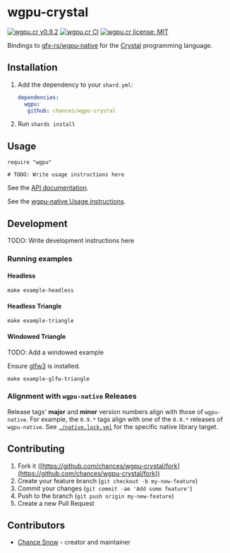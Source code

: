 # wgpu-crystal

[![wgpu.cr v0.9.2](https://img.shields.io/badge/shards-v0.9.2-important)](https://shards.info/github/chances/wgpu-crystal)
[![wgpu.cr CI](https://github.com/chances/wgpu-crystal/actions/workflows/ci.yml/badge.svg)](https://github.com/chances/wgpu-crystal/actions/workflows/ci.yml)
[![wgpu.cr license: MIT](https://img.shields.io/badge/license-MIT-informational)](https://github.com/chances/wgpu-crystal/blob/master/LICENSE)

Bindings to [gfx-rs/wgpu-native](https://github.com/gfx-rs/wgpu-native) for the [Crystal](https://crystal-lang.org/) programming language.

## Installation

1. Add the dependency to your `shard.yml`:

   ```yaml
   dependencies:
     wgpu:
      github: chances/wgpu-crystal
   ```

2. Run `shards install`

## Usage

```crystal
require "wgpu"

# TODO: Write usage instructions here
```

See the [API documentation](https://chances.github.io/wgpu-crystal).

See the [wgpu-native Usage instructions](https://github.com/gfx-rs/wgpu-native#usage).

## Development

TODO: Write development instructions here

### Running examples

#### Headless

`make example-headless`

#### Headless Triangle

`make example-triangle`

#### Windowed Triangle

TODO: Add a windowed example

Ensure [glfw3](https://formulae.brew.sh/formula/glfw) is installed.

`make example-glfw-triangle`

### Alignment with `wgpu-native` Releases

Release tags' __major__ and __minor__ version numbers align with those of `wgpu-native`. For example, the `0.9.*` tags align with one of the `0.9.*` releases of `wgpu-native`. See [`./native.lock.yml`](https://github.com/chances/wgpu-crystal/blob/master/native.lock.yml#L2) for the specific native library target.

## Contributing

1. Fork it ([https://github.com/chances/wgpu-crystal/fork](https://github.com/chances/wgpu-crystal/fork))
2. Create your feature branch (`git checkout -b my-new-feature`)
3. Commit your changes (`git commit -am 'Add some feature'`)
4. Push to the branch (`git push origin my-new-feature`)
5. Create a new Pull Request

## Contributors

- [Chance Snow](https://github.com/chances) - creator and maintainer
